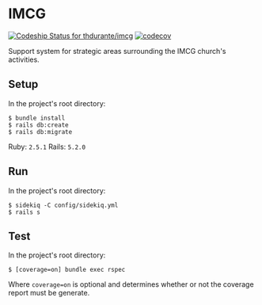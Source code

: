 # IMCG

[![Codeship Status for thdurante/imcg](https://app.codeship.com/projects/94439060-3549-0136-4003-2e313bb7fea9/status?branch=master)](https://app.codeship.com/projects/289285)
[![codecov](https://codecov.io/gh/thdurante/imcg/branch/master/graph/badge.svg?token=Rv9o8FaZgO)](https://codecov.io/gh/thdurante/imcg)

Support system for strategic areas surrounding the IMCG church's activities.

## Setup

In the project's root directory:
```
$ bundle install
$ rails db:create
$ rails db:migrate
```
Ruby: `2.5.1`
Rails: `5.2.0`

## Run

In the project's root directory:
```
$ sidekiq -C config/sidekiq.yml
$ rails s
```

## Test

In the project's root directory:
```
$ [coverage=on] bundle exec rspec
```
Where `coverage=on` is optional and determines whether or not the coverage report must be generate.
